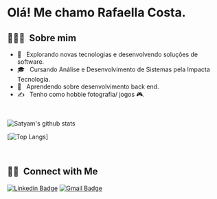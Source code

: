 <h1> Olá! Me chamo Rafaella Costa.</h1>

<h2> 👨🏻‍💻 &nbsp;Sobre mim </h2>

- 🤔 &nbsp; Explorando novas tecnologias e desenvolvendo soluções de software.
- 🎓 &nbsp; Cursando Análise e Desenvolvimento de Sistemas pela Impacta Tecnologia.
- 🌱 &nbsp; Aprendendo sobre desenvolvimento back end.
- ✍️ &nbsp; Tenho como hobbie fotografia/ jogos 🎮.

<br/>

![Satyam's github stats](https://github-readme-stats.vercel.app/api?username=RafaellaCosta&count_private=true&show_icons=true&theme=radical&include_all_commits=true)


[![Top Langs](https://github-readme-stats.vercel.app/api/top-langs/?username=RafaellaCosta&layout=compact&theme=radical)]


<br/>

<h2> 🤝🏻 &nbsp;Connect with Me </h2>

[![Linkedin Badge](https://img.shields.io/badge/-Rafaella%20Costa-6633cc?style=flat-square&logo=Linkedin&logoColor=white&link=https://www.linkedin.com/in/rafaellacosta/)](https://www.linkedin.com/in/rafaellacosta/) 
[![Gmail Badge](https://img.shields.io/badge/-rafaellamcp@gmail.com-6633cc?style=flat-square&logo=Gmail&logoColor=white&link=mailto:rafaellamcp@gmail.com)](mailto:rafaellamcp@gmail.com)
